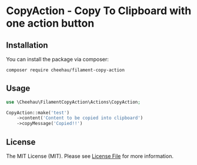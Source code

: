 # CopyAction - Copy To Clipboard with one action button

## Installation

You can install the package via composer:

```bash
composer require cheehau/filament-copy-action
```

## Usage

```php
use \Cheehau\FilamentCopyAction\Actions\CopyAction;

CopyAction::make('test')
    ->content('Content to be copied into clipboard')
    ->copyMessage('Copied!!')
```

## License

The MIT License (MIT). Please see [License File](LICENSE.md) for more information.
